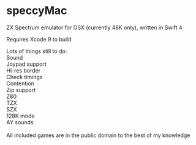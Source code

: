 # speccyMac
ZX Spectrum emulator for OSX (currently 48K only), written in Swift 4

Requires Xcode 9 to build

Lots of things still to do:<br>
Sound<br>
Joypad support<br>
Hi-res border<br>
Check timings<br>
Contention<br>
Zip support<br>
Z80<br>
TZX<br>
SZX<br>
128K mode<br>
AY sounds<br>
<br>
All included games are in the public domain to the best of my knowledge<br>
